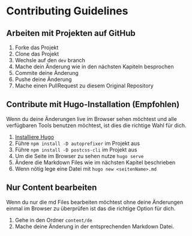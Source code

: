 # Contributing Guidelines

## Arbeiten mit Projekten auf GitHub

1. Forke das Projekt
2. Clone das Projekt
3. Wechsle auf den `dev` branch
4. Mache dein Änderung wie in den nächsten Kapiteln besprochen
5. Commite deine Änderung
6. Pushe deine Änderung
7. Mache einen PullRequest zu diesem Original Repository

## Contribute mit Hugo-Installation (Empfohlen)

Wenn du deine Änderungen live im Browser sehen möchtest und alle verfügbaren Tools benutzen möchtest, ist dies die richtige Wahl für dich.

1. [Installiere Hugo](https://gohugo.io/getting-started/installing/)
2. Führe `npm install -D autoprefixer` im Projekt aus
3. Führe `npm install -D postcss-cli` im Projekt aus
4. Um die Seite im Browser zu sehen nutze `hugo serve`
5. Ändere die Markdown Files wie im nächsten Kapitel beschrieben
6. Wenn nötig lege eine Datei mit `hugo new <seitenName>.md`

## Nur Content bearbeiten

Wenn du nur die md Files bearbeiten möchtest ohne deine Änderungen einmal im Browser zu überprüfen ist das die richtige Option für dich.  

1. Gehe in den Ordner `content/de`
2. Mache deine Änderung in der entsprechenden Markdown Datei.
